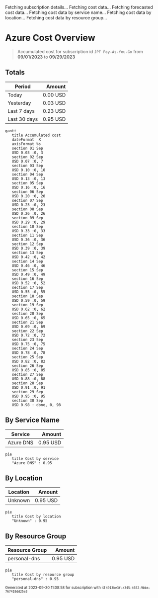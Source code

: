 Fetching subscription details...
Fetching cost data...
Fetching forecasted cost data...
Fetching cost data by service name...
Fetching cost data by location...
Fetching cost data by resource group...
# Azure Cost Overview

> Accumulated cost for subscription id `JPF Pay-As-You-Go` from **09/01/2023** to **09/29/2023**

## Totals

|Period|Amount|
|---|---:|
|Today|0.00 USD|
|Yesterday|0.03 USD|
|Last 7 days|0.23 USD|
|Last 30 days|0.95 USD|

```mermaid
gantt
   title Accumulated cost
   dateFormat  X
   axisFormat %s
   section 01 Sep
   USD 0.03 :0, 3
   section 02 Sep
   USD 0.07 :0, 7
   section 03 Sep
   USD 0.10 :0, 10
   section 04 Sep
   USD 0.13 :0, 13
   section 05 Sep
   USD 0.16 :0, 16
   section 06 Sep
   USD 0.20 :0, 20
   section 07 Sep
   USD 0.23 :0, 23
   section 08 Sep
   USD 0.26 :0, 26
   section 09 Sep
   USD 0.29 :0, 29
   section 10 Sep
   USD 0.33 :0, 33
   section 11 Sep
   USD 0.36 :0, 36
   section 12 Sep
   USD 0.39 :0, 39
   section 13 Sep
   USD 0.42 :0, 42
   section 14 Sep
   USD 0.46 :0, 46
   section 15 Sep
   USD 0.49 :0, 49
   section 16 Sep
   USD 0.52 :0, 52
   section 17 Sep
   USD 0.55 :0, 55
   section 18 Sep
   USD 0.59 :0, 59
   section 19 Sep
   USD 0.62 :0, 62
   section 20 Sep
   USD 0.65 :0, 65
   section 21 Sep
   USD 0.69 :0, 69
   section 22 Sep
   USD 0.72 :0, 72
   section 23 Sep
   USD 0.75 :0, 75
   section 24 Sep
   USD 0.78 :0, 78
   section 25 Sep
   USD 0.82 :0, 82
   section 26 Sep
   USD 0.85 :0, 85
   section 27 Sep
   USD 0.88 :0, 88
   section 28 Sep
   USD 0.91 :0, 91
   section 29 Sep
   USD 0.95 :0, 95
   section 30 Sep
   USD 0.98 : done, 0, 98
```

## By Service Name

|Service|Amount|
|---|---:|
|Azure DNS|0.95 USD|

```mermaid
pie
   title Cost by service
   "Azure DNS" : 0.95
```

## By Location

|Location|Amount|
|---|---:|
|Unknown|0.95 USD|

```mermaid
pie
   title Cost by location
   "Unknown" : 0.95
```

## By Resource Group

|Resource Group|Amount|
|---|---:|
|personal-dns|0.95 USD|

```mermaid
pie
   title Cost by resource group
   "personal-dns" : 0.95
```

<sup>Generated at 2023-09-30 11:08:58 for subscription with id `4913be3f-a345-4652-9bba-767418dd25e3`</sup>
